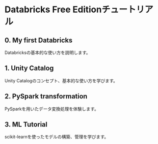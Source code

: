  # Databricks Free Editionチュートリアル

 ## 0. My first Databricks

 Databricksの基本的な使い方を説明します。

 ## 1. Unity Catalog

 Unity Catalogのコンセプト、基本的な使い方を学びます。

 ## 2. PySpark transformation

 PySparkを用いたデータ変換処理を体験します。

 ## 3. ML Tutorial

 scikit-learnを使ったモデルの構築、管理を学びます。
